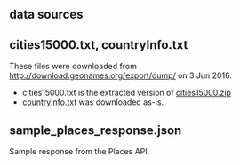 ## data sources

## cities15000.txt, countryInfo.txt

These files were downloaded from http://download.geonames.org/export/dump/ on 3 Jun 2016.

 - cities15000.txt is the extracted version of [cities15000.zip](http://download.geonames.org/export/dump/cities15000.zip)
 - [countryInfo.txt](http://download.geonames.org/export/dump/countryInfo.txt) was downloaded as-is.

## sample_places_response.json

Sample response from the Places API.
